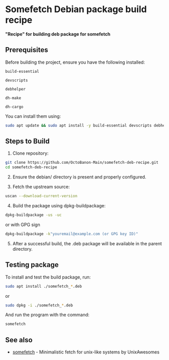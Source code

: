 # Somefetch Debian package build recipe

**"Recipe" for building deb package for somefetch**

## Prerequisites

Before building the project, ensure you have the following installed:

`build-essential`

`devscripts`

`debhelper`

`dh-make`

`dh-cargo`

You can install them using:

```bash
sudo apt update && sudo apt install -y build-essential devscripts debhelper dh-make dh-cargo
```

## Steps to Build

1. Clone repository:
```bash
git clone https://github.com/OctoBanon-Main/somefetch-deb-recipe.git
cd somefetch-deb-recipe
```

2. Ensure the debian/ directory is present and properly configured.

3. Fetch the upstream source:
```bash
uscan --download-current-version
````

4. Build the package using dpkg-buildpackage:
```bash
dpkg-buildpackage -us -uc
```
or with GPG sign
```bash
dpkg-buildpackage -k"youremail@example.com (or GPG key ID)"
```

5. After a successful build, the .deb package will be available in the parent directory.

## Testing package
To install and test the build package, run:
```bash
sudo apt install ./somefetch_*.deb
```
or
```bash
sudo dpkg -i ./somefetch_*.deb
```
And run the program with the command:
```bash
somefetch
```

## See also

- [somefetch](https://github.com/UnixAwesomes/somefetch) - Minimalistic fetch for unix-like systems by UnixAwesomes
